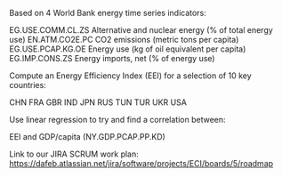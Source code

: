 Based on 4 World Bank energy time series indicators:

EG.USE.COMM.CL.ZS Alternative and nuclear energy (% of total energy use)
EN.ATM.CO2E.PC CO2 emissions (metric tons per capita)
EG.USE.PCAP.KG.OE Energy use (kg of oil equivalent per capita)
EG.IMP.CONS.ZS Energy imports, net (% of energy use)



Compute an Energy Efficiency Index (EEI) for a selection of 10 key countries: 

CHN
FRA
GBR
IND
JPN
RUS
TUN
TUR
UKR
USA

Use linear regression to try and find a correlation between:

EEI 
and GDP/capita (NY.GDP.PCAP.PP.KD)

Link to our JIRA SCRUM work plan: https://dafeb.atlassian.net/jira/software/projects/ECI/boards/5/roadmap


